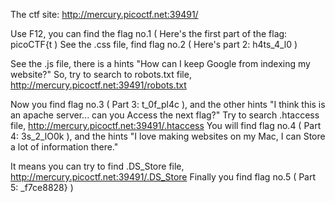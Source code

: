 The ctf site: 
http://mercury.picoctf.net:39491/


Use F12, you can find the flag no.1 (  Here's the first part of the flag: picoCTF{t  ) 
See the .css file, find flag no.2  (  Here's part 2: h4ts_4_l0  )

See the .js file, there is a hints "How can I keep Google from indexing my website?"
So, try to search to robots.txt file, http://mercury.picoctf.net:39491/robots.txt

Now you find flag no.3 (  Part 3: t_0f_pl4c  ), and the other hints "I think this is an apache server... can you Access the next flag?"
Try to search .htaccess file, http://mercury.picoctf.net:39491/.htaccess
You will find flag no.4 (  Part 4: 3s_2_lO0k  ), and the hints "I love making websites on my Mac, I can Store a lot of information there."

It means you can try to find .DS_Store file, http://mercury.picoctf.net:39491/.DS_Store
Finally you find flag no.5 (  Part 5: _f7ce8828}  )
